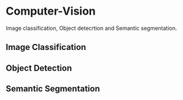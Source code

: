 # Computer-Vision

Image classification, Object detecrtion and Semantic segmentation. 


## Image Classification



## Object Detection



## Semantic Segmentation



